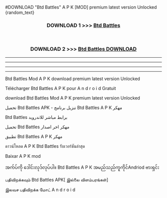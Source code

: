 #DOWNLOAD "Btd Battles" A P K [MOD] premium latest version Unlocked {random_text} 


<div align="center">
<h3>DOWNLOAD 1 >>> <a href="https://miumiu.web.app/data=Btd Battles">Btd Battles</a></h3><br>

<h3>DOWNLOAD 2 >>> <a href="https://miumiu.web.app/">Btd Battles DOWNLOAD</a></h3>
</div>


----------------------------------------------------------

----------------------------------------------------------

----------------------------------------------------------

----------------------------------------------------------


Btd Battles Mod A P K download premium latest version Unlocked

Télécharger  Btd Battles A P K pour A n d r o i d Gratuit

download Btd Battles Mod A P K premium latest version Unlocked

تحميل Btd Battles APK - تنزيل برنامج Btd Battles A P K مهكر

Btd Battles برابط مباشر للاندرويد

تحميل Btd Battles مهكر اخر اصدار

تطبيق Btd Battles A P K مهكر

ดาวน์โหลด A P K Btd Battles รับเวอร์ชันล่าสุด

Baixar A P K mod

အက်ပ်ကို ဒေါင်းလုဒ်လုပ်ပါ။ Btd Battles A P K အမည်သည်ကူကိုင်Andriod ဗားရှင်း

பதிவிறக்கவும் Btd Battles APK[ இல்லை விளம்பரங்கள்] 
 
இலவச பதிவிறக்க மோட் A n d r o i d



